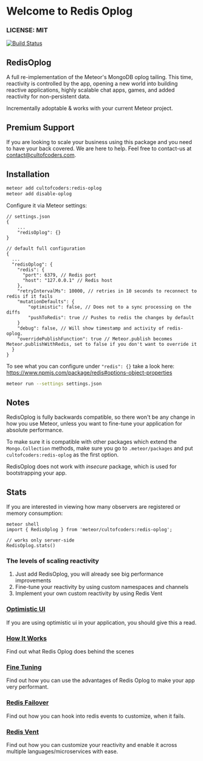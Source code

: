 Welcome to Redis Oplog
======================

### LICENSE: MIT

[![Build Status](https://api.travis-ci.org/cult-of-coders/redis-oplog.svg?branch=master)](https://travis-ci.org/cult-of-coders/redis-oplog)

## RedisOplog

A full re-implementation of the Meteor's MongoDB oplog tailing. This time, reactivity is controlled by the app, opening a new world
into building reactive applications, highly scalable chat apps, games, and added reactivity for non-persistent data.

Incrementally adoptable & works with your current Meteor project.

## Premium Support

If you are looking to scale your business using this package and you need to have your back covered. We are here to help. Feel free to contact-us
at contact@cultofcoders.com.

## Installation

```bash
meteor add cultofcoders:redis-oplog
meteor add disable-oplog
```

Configure it via Meteor settings:

```
// settings.json 
{
    ...
    "redisOplog": {}
}

// default full configuration
{
  ...
  "redisOplog": {
    "redis": {
      "port": 6379, // Redis port
      "host": "127.0.0.1" // Redis host
    },
    "retryIntervalMs": 10000, // retries in 10 seconds to reconnect to redis if it fails
    "mutationDefaults": {
        "optimistic": false, // Does not to a sync processing on the diffs
        "pushToRedis": true // Pushes to redis the changes by default
    }
    "debug": false, // Will show timestamp and activity of redis-oplog.
    "overridePublishFunction": true // Meteor.publish becomes Meteor.publishWithRedis, set to false if you don't want to override it
  }
}
```

To see what you can configure under `"redis": {}` take a look here:
https://www.npmjs.com/package/redis#options-object-properties

```bash
meteor run --settings settings.json
```

## Notes

RedisOplog is fully backwards compatible, so there won't be any change in how you use Meteor, unless you want to fine-tune your application for absolute performance.

To make sure it is compatible with other packages which extend the `Mongo.Collection` methods, make sure you go to `.meteor/packages`
and put `cultofcoders:redis-oplog` as the first option.

RedisOplog does not work with *insecure* package, which is used for bootstrapping your app.

## Stats

If you are interested in viewing how many observers are registered or memory consumption:
```
meteor shell
import { RedisOplog } from 'meteor/cultofcoders:redis-oplog';

// works only server-side
RedisOplog.stats()
```

### The levels of scaling reactivity
1. Just add RedisOplog, you will already see big performance improvements
2. Fine-tune your reactivity by using custom namespaces and channels
3. Implement your own custom reactivity by using Redis Vent

### [Optimistic UI](docs/optimistic_ui.md)

If you are using optimistic ui in your application, you should give this a read.

### [How It Works](docs/how_it_works.md)

Find out what Redis Oplog does behind the scenes

### [Fine Tuning](docs/finetuning.md)

Find out how you can use the advantages of Redis Oplog to make your app very performant.

### [Redis Failover](docs/failover.md)

Find out how you can hook into redis events to customize, when it fails.

### [Redis Vent](docs/vent.md)

Find out how you can customize your reactivity and enable it across multiple languages/microservices with ease.